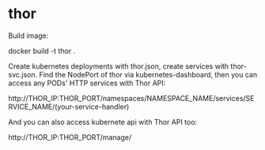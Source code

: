 # thor
Build image:

docker build -t thor .

Create kubernetes deployments with thor.json, create services with thor-svc.json.
Find the NodePort of thor via kubernetes-dashboard, then you can access any PODs' HTTP services with Thor API:

http://THOR_IP:THOR_PORT/namespaces/NAMESPACE_NAME/services/SERVICE_NAME/(your-service-handler)

And you can also access kubernete api with Thor API too:

http://THOR_IP:THOR_PORT/manage/
